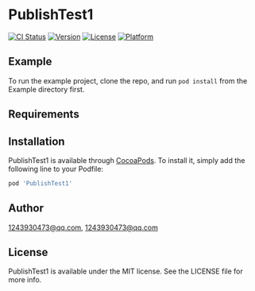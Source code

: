 # PublishTest1

[![CI Status](https://img.shields.io/travis/1243930473@qq.com/PublishTest1.svg?style=flat)](https://travis-ci.org/1243930473@qq.com/PublishTest1)
[![Version](https://img.shields.io/cocoapods/v/PublishTest1.svg?style=flat)](https://cocoapods.org/pods/PublishTest1)
[![License](https://img.shields.io/cocoapods/l/PublishTest1.svg?style=flat)](https://cocoapods.org/pods/PublishTest1)
[![Platform](https://img.shields.io/cocoapods/p/PublishTest1.svg?style=flat)](https://cocoapods.org/pods/PublishTest1)

## Example

To run the example project, clone the repo, and run `pod install` from the Example directory first.

## Requirements

## Installation

PublishTest1 is available through [CocoaPods](https://cocoapods.org). To install
it, simply add the following line to your Podfile:

```ruby
pod 'PublishTest1'
```

## Author

1243930473@qq.com, 1243930473@qq.com

## License

PublishTest1 is available under the MIT license. See the LICENSE file for more info.
